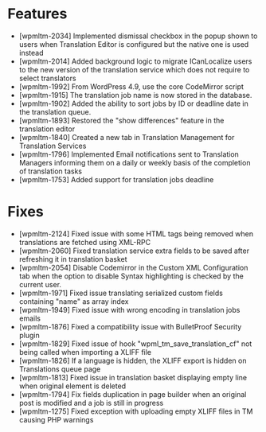 # Features
* [wpmltm-2034] Implemented dismissal checkbox in the popup shown to users when Translation Editor is configured but the native one is used instead
* [wpmltm-2014] Added background logic to migrate ICanLocalize users to the new version of the translation service which does not require to select translators
* [wpmltm-1992] From WordPress 4.9, use the core CodeMirror script
* [wpmltm-1915] The translation job name is now stored in the database.
* [wpmltm-1902] Added the ability to sort jobs by ID or deadline date in the translation queue.
* [wpmltm-1893] Restored the "show differences" feature in the translation editor
* [wpmltm-1840] Created a new tab in Translation Management for Translation Services
* [wpmltm-1796] Implemented Email notifications sent to Translation Managers informing them on a daily or weekly basis of the completion of translation tasks
* [wpmltm-1753] Added support for translation jobs deadline

# Fixes
* [wpmltm-2124] Fixed issue with some HTML tags being removed when translations are fetched using XML-RPC
* [wpmltm-2060] Fixed translation service extra fields to be saved after refreshing it in translation basket
* [wpmltm-2054] Disable Codemirror in the Custom XML Configuration tab when the option to disable Syntax highlighting is checked by the current user.
* [wpmltm-1971] Fixed issue translating serialized custom fields containing "name" as array index
* [wpmltm-1949] Fixed issue with wrong encoding in translation jobs emails
* [wpmltm-1876] Fixed a compatibility issue with BulletProof Security plugin
* [wpmltm-1829] Fixed issue of hook "wpml_tm_save_translation_cf" not being called when importing a XLIFF file
* [wpmltm-1826] If a language is hidden, the XLIFF export is hidden on Translations queue page
* [wpmltm-1813] Fixed issue in translation basket displaying empty line when original element is deleted
* [wpmltm-1794] Fix fields duplication in page builder when an original post is modified and a job is still in progress
* [wpmltm-1275] Fixed exception with uploading empty XLIFF files in TM causing PHP warnings